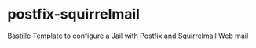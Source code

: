 # postfix-squirrelmail
Bastille Template to configure a Jail with Postfix and Squirrelmail Web mail 
